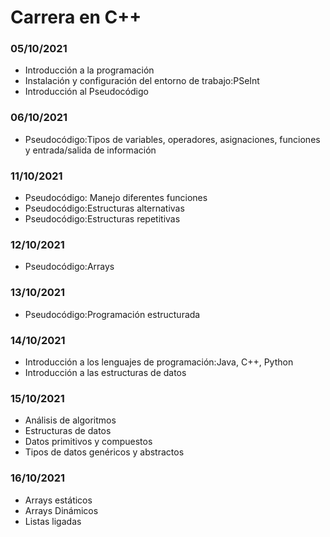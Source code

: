 # Carrera en C++

### 05/10/2021 ###
 - Introducción a la programación
 - Instalación y configuración del entorno de trabajo:PSeInt
 - Introducción al Pseudocódigo

### 06/10/2021 ###
 - Pseudocódigo:Tipos de variables, operadores, asignaciones, funciones y entrada/salida de información

### 11/10/2021 ###
 - Pseudocódigo: Manejo diferentes funciones
 - Pseudocódigo:Estructuras alternativas
 - Pseudocódigo:Estructuras repetitivas
 
### 12/10/2021 ###
 - Pseudocódigo:Arrays
 
### 13/10/2021 ###
 - Pseudocódigo:Programación estructurada

### 14/10/2021 ###
 - Introducción a los lenguajes de programación:Java, C++, Python
 - Introducción a las estructuras de datos
 
### 15/10/2021 ###
 - Análisis de algoritmos
 - Estructuras de datos
 - Datos primitivos y compuestos
 - Tipos de datos genéricos y abstractos 
 
### 16/10/2021 ###
 - Arrays estáticos
 - Arrays Dinámicos
 - Listas ligadas